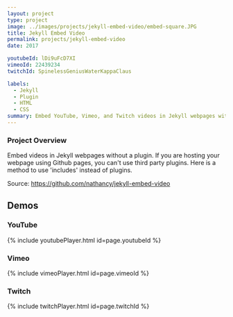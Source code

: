 ```yaml
---
layout: project
type: project
image: ../images/projects/jekyll-embed-video/embed-square.JPG
title: Jekyll Embed Video
permalink: projects/jekyll-embed-video
date: 2017

youtubeId: lDi9uFcD7XI
vimeoId: 22439234
twitchId: SpinelessGeniusWaterKappaClaus

labels:
  - Jekyll
  - Plugin
  - HTML
  - CSS
summary: Embed YouTube, Vimeo, and Twitch videos in Jekyll webpages without a plugin 
---
```

### Project Overview
Embed videos in Jekyll webpages without a plugin. If you are hosting your webpage using Github pages, you can't use third party plugins. Here is a method to use 'includes' instead of plugins.

Source: <a href="https://github.com/nathancy/jekyll-embed-video" target="_blank"><i class="large github icon"></i>https://github.com/nathancy/jekyll-embed-video</a>

## Demos
### YouTube

{% include youtubePlayer.html id=page.youtubeId %}

### Vimeo

{% include vimeoPlayer.html id=page.vimeoId %}

### Twitch

{% include twitchPlayer.html id=page.twitchId %}
